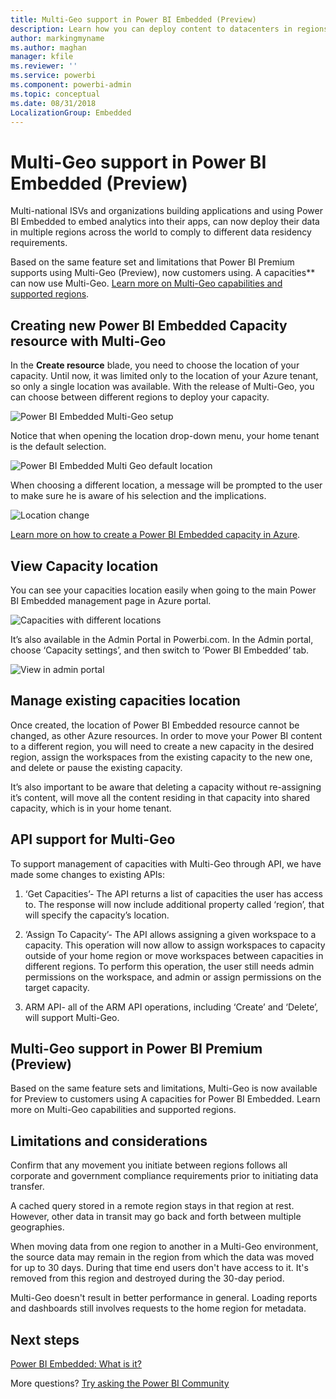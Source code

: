 ```yaml
---
title: Multi-Geo support in Power BI Embedded (Preview)
description: Learn how you can deploy content to datacenters in regions other than the home region of the Power BI Embedded.  
author: markingmyname
ms.author: maghan
manager: kfile
ms.reviewer: ''
ms.service: powerbi
ms.component: powerbi-admin
ms.topic: conceptual
ms.date: 08/31/2018
LocalizationGroup: Embedded
---
```


# Multi-Geo support in Power BI Embedded (Preview)

Multi-national ISVs and organizations building applications and using Power BI Embedded to embed analytics into their apps, can now deploy their data in multiple regions across the world to comply to different data residency requirements.

Based on the same feature set and limitations that Power BI Premium supports using Multi-Geo (Preview), now customers using. A capacities** can now use Multi-Geo. [Learn more on Multi-Geo capabilities and supported regions](../service-admin-premium-Multi-Geo.md).

## Creating new Power BI Embedded Capacity resource with Multi-Geo

In the **Create resource** blade, you need to choose the location of your capacity. Until now, it was limited only to the location of your Azure tenant, so only a single location was available. With the release of Multi-Geo, you can choose between different regions to deploy your capacity.

![Power BI Embedded Multi-Geo setup](media/embedded-multi-geo.md/pbie-multi-geo-setup.png)

Notice that when opening the location drop-down menu, your home tenant is the default selection.
  
![Power BI Embedded Multi Geo default location](media/embedded-multi-geo.md/pbie-multi-geo-default-location.png)

When choosing a different location, a message will be prompted to the user to make sure he is aware of his selection and the implications.

![Location change](media/embedded-multi-geo.md/pbie-multi-geo-location-change.png)

[Learn more on how to create a Power BI Embedded capacity in Azure](azure-pbie-what-is-power-bi-embedded.md).

## View Capacity location

You can see your capacities location easily when going to the main Power BI Embedded management page in Azure portal.

![Capacities with different locations](media/embedded-multi-geo.md/pbie-multi-geo-location-different.png)

It’s also available in the Admin Portal in Powerbi.com. In the Admin portal, choose ‘Capacity settings’, and then switch to ‘Power BI Embedded’ tab.

![View in admin portal](media/embedded-multi-geo.md/pbie-multi-geo-admin-portal.png)

## Manage existing capacities location

Once created, the location of Power BI Embedded resource cannot be changed, as other Azure resources. In order to move your Power BI content to a different region, you will need to create a new capacity in the desired region, assign the workspaces from the existing capacity to the new one, and delete or pause the existing capacity.

It’s also important to be aware that deleting a capacity without re-assigning it’s content, will move all the content residing in that capacity into shared capacity, which is in your home tenant.

## API support for Multi-Geo

To support management of capacities with Multi-Geo through API, we have made some changes to existing APIs:

1. ‘Get Capacities’- The API returns a list of capacities the user has access to. The response will now include additional property called ‘region’, that will specify the capacity’s location.
2. ‘Assign To Capacity’- The API allows assigning a given workspace to a capacity. This operation will now allow to assign workspaces to capacity outside of your home region or move workspaces between capacities in different regions. To perform this operation, the user still needs admin permissions on the workspace, and admin or assign permissions on the target capacity.

3. ARM API- all of the ARM API operations, including ‘Create’ and ‘Delete’, will support Multi-Geo.

## Multi-Geo support in Power BI Premium (Preview)

Based on the same feature sets and limitations, Multi-Geo is now available for Preview to customers using A capacities for Power BI Embedded. Learn more on Multi-Geo capabilities and supported regions.

## Limitations and considerations

Confirm that any movement you initiate between regions follows all corporate and government compliance requirements prior to initiating data transfer.

A cached query stored in a remote region stays in that region at rest. However, other data in transit may go back and forth between multiple geographies. 

When moving data from one region to another in a Multi-Geo environment, the source data may remain in the region from which the data was moved for up to 30 days. During that time end users don't have access to it. It's removed from this region and destroyed during the 30-day period.

Multi-Geo doesn't result in better performance in general. Loading reports and dashboards still involves requests to the home region for metadata.

## Next steps

[Power BI Embedded: What is it?](service-Embedded.md)

More questions? [Try asking the Power BI Community](http://community.powerbi.com/)
